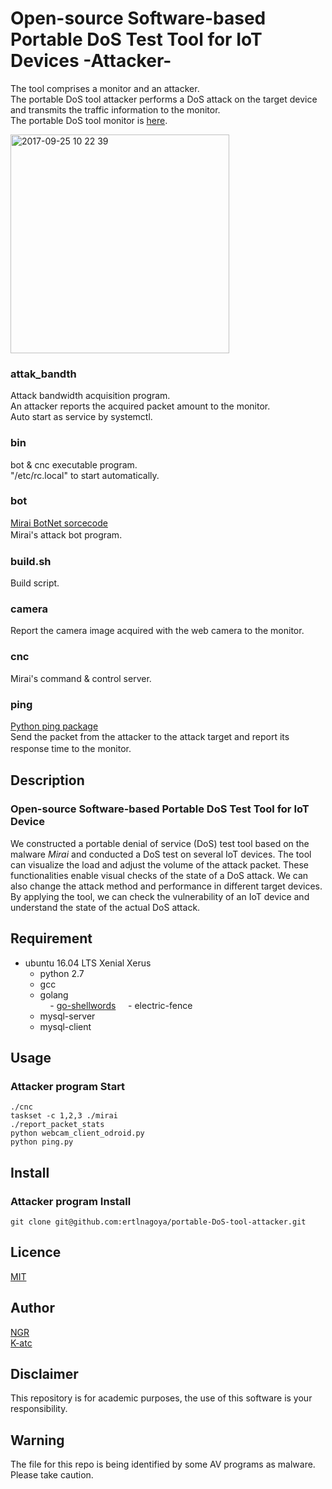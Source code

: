 Open-source Software-based Portable DoS Test Tool for IoT Devices -Attacker-    
====
The tool comprises a monitor and an attacker.     
The portable DoS tool attacker performs a DoS attack on the target device and transmits the traffic information to the monitor.   
The portable DoS tool monitor is [here](https://github.com/ertlnagoya/portable-DoS-tool-monitor).    
    
<img width="350" alt="2017-09-25 10 22 39" src="https://user-images.githubusercontent.com/26764885/30840032-02bdea00-a2b0-11e7-82ee-2e580704a730.png">    

### attak_bandth   
Attack bandwidth acquisition program.    
An attacker reports the acquired packet amount to the monitor.    
Auto start as service by systemctl.    
### bin   
bot & cnc executable program.    
"/etc/rc.local" to start automatically.    
### bot   
[Mirai BotNet sorcecode](https://github.com/jgamblin/Mirai-Source-Code)    
Mirai's attack bot program.    　　　
### build.sh   
Build script.    
### camera   
Report the camera image acquired with the web camera to the monitor.    
### cnc   
Mirai's command & control server.    
### ping   
[Python ping package](https://pypi.python.org/pypi/ping)    
Send the packet from the attacker to the attack target and report its response time to the monitor.　

## Description
### Open-source Software-based Portable DoS Test Tool for IoT Device    
We constructed a portable denial of service (DoS) test tool based on the malware *Mirai* and conducted a DoS test on several IoT devices. 
The tool can visualize the load and adjust the volume of the attack packet. 
These functionalities enable visual checks of the state of a DoS attack. 
We can also change the attack method and performance in different target devices. 
By applying the tool, we can check the vulnerability of an IoT device and understand the state of the actual DoS attack.     

## Requirement
- ubuntu 16.04 LTS Xenial Xerus
     - python 2.7
     - gcc    
     - golang    
     - [go-shellwords](https://github.com/mattn/go-shellwords)
     - electric-fence   
     - mysql-server    
     - mysql-client   
## Usage
### Attacker program Start    
```
./cnc
taskset -c 1,2,3 ./mirai
./report_packet_stats
python webcam_client_odroid.py 
python ping.py
```
## Install    
### Attacker program Install
```
git clone git@github.com:ertlnagoya/portable-DoS-tool-attacker.git
```
## Licence
[MIT](https://github.com/ertlnagoya/portable-DoS-tool-monitor/blob/master/LICENSE)
## Author
[NGR](https://github.com/KeigoNagara)    
[K-atc](https://github.com/K-atc)    

## Disclaimer
This repository is for academic purposes, the use of this software is your responsibility.

## Warning
The file for this repo is being identified by some AV programs as malware.  Please take caution. 


